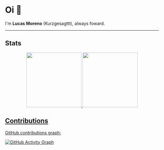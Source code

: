 # Oi 👋

I'm **Lucas Moreno** (Kurzgesagttt), always foward. 

---

## Stats  

<div align="center">
  <a href="https://github.com/Kurzgesagttt">
  <img height="180" src="https://github-readme-stats.vercel.app/api?username=Kurzgesagttt&show_icons=true&theme=dark&include_all_commits=true"/>
  <img height="180" src="https://github-readme-stats.vercel.app/api/top-langs/?username=Kurzgesagttt&layout=compact&langs_count=7&theme=dark"/>
</div>

## Contributions  

GitHub contributions graph:

[![GitHub Activity Graph](https://github-readme-activity-graph.vercel.app/graph?username=Kurzgesagttt&theme=github-dark)](https://github.com/Kurzgesagttt)
